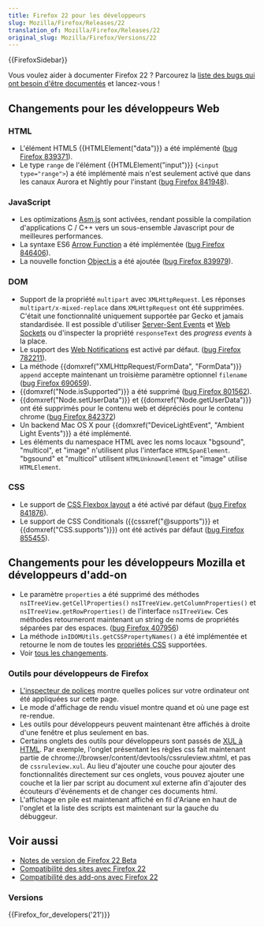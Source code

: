 ```yaml
---
title: Firefox 22 pour les développeurs
slug: Mozilla/Firefox/Releases/22
translation_of: Mozilla/Firefox/Releases/22
original_slug: Mozilla/Firefox/Versions/22
---
```


{{FirefoxSidebar}}

Vous voulez aider à documenter Firefox 22 ? Parcourez la [liste des bugs qui ont besoin d'être documentés](http://beta.elchi3.de/doctracker/#list=fx&version=22.0) et lancez-vous !

## Changements pour les développeurs Web

### HTML

- L'élément HTML5 {{HTMLElement("data")}} a été implémenté ([bug Firefox 839371](https://bugzil.la/839371)).
- Le type `range` de l'élément {{HTMLElement("input")}} (`<input type="range">`) a été implémenté mais n'est seulement activé que dans les canaux Aurora et Nightly pour l'instant ([bug Firefox 841948](https://bugzil.la/841948)).

### JavaScript

- Les optimizations [Asm.js](http://asmjs.org/spec/latest/) sont activées, rendant possible la compilation d'applications C / C++ vers un sous-ensemble Javascript pour de meilleures performances.
- La syntaxe ES6 [Arrow Function](/fr/docs/JavaScript/Reference/arrow_functions) a été implémentée ([bug Firefox 846406](https://bugzil.la/846406)).
- La nouvelle fonction [Object.is](/fr/docs/Web/JavaScript/Reference/Global_Objects/Object/is) a été ajoutée ([bug Firefox 839979](https://bugzil.la/839979)).

### DOM

- Support de la propriété `multipart` avec `XMLHttpRequest`. Les réponses `multipart/x-mixed-replace` dans `XMLHttpRequest` ont été supprimées. C'était une fonctionnalité uniquement supportée par Gecko et jamais standardisée. Il est possible d'utiliser [Server-Sent Events](/fr/docs/Server-sent_events) et [Web Sockets](/fr/docs/WebSockets) ou d'inspecter la propriété `responseText` des _progress events_ à la place.
- Le support des [Web Notifications](http://notifications.spec.whatwg.org/) est activé par défaut. ([bug Firefox 782211](https://bugzil.la/782211)).
- La méthode {{domxref("XMLHttpRequest/FormData", "FormData")}} `append` accepte maintenant un troisième paramètre optionnel `filename` ([bug Firefox 690659](https://bugzil.la/690659)).
- {{domxref("Node.isSupported")}} a été supprimé ([bug Firefox 801562](https://bugzil.la/801562)).
- {{domxref("Node.setUserData")}} et {{domxref("Node.getUserData")}} ont été supprimés pour le contenu web et dépréciés pour le contenu chrome ([bug Firefox 842372](https://bugzil.la/842372))
- Un backend Mac OS X pour {{domxref("DeviceLightEvent", "Ambient Light Events")}} a été implémenté.
- Les éléments du namespace HTML avec les noms locaux "bgsound", "multicol", et "image" n'utilisent plus l'interface `HTMLSpanElement`. "bgsound" et "multicol" utilisent `HTMLUnknownElement` et "image" utilise `HTMLElement`.

### CSS

- Le support de [CSS Flexbox layout](/fr/docs/CSS/Tutorials/Using_CSS_flexible_boxes) a été activé par défaut ([bug Firefox 841876](https://bugzil.la/841876)).
- Le support de CSS Conditionals ({{cssxref("@supports")}} et {{domxref("CSS.supports")}}) ont été activés par défaut ([bug Firefox 855455](https://bugzil.la/855455)).

## Changements pour les développeurs Mozilla et développeurs d'add-on

- Le paramètre `properties` a été supprimé des méthodes `nsITreeView.getCellProperties()` `nsITreeView.getColumnProperties()` et `nsITreeView.getRowProperties()` de l'interface `nsITreeView`. Ces méthodes retourneront maintenant un string de noms de propriétés séparées par des espaces. ([bug Firefox 407956](https://bugzil.la/407956))
- La méthode `inIDOMUtils.getCSSPropertyNames()` a été implémentée et retourne le nom de toutes les [propriétés CSS](/fr/docs/CSS/CSS_Reference) supportées.
- Voir [tous les changements](https://blog.mozilla.org/addons/2013/06/03/compatibility-for-firefox-22/).

### Outils pour développeurs de Firefox

- [L'inspecteur de polices](https://hacks.mozilla.org/2013/04/developer-tools-update-firefox-22/) montre quelles polices sur votre ordinateur ont été appliquées sur cette page.
- Le mode d'affichage de rendu visuel montre quand et où une page est re-rendue.
- Les outils pour développeurs peuvent maintenant être affichés à droite d'une fenêtre et plus seulement en bas.
- Certains onglets des outils pour développeurs sont passés de [XUL à HTML](https://bugzilla.mozilla.org/show_bug.cgi?id=875727). Par exemple, l'onglet présentant les règles css fait maintenant partie de chrome://browser/content/devtools/cssruleview\.xhtml, et pas de `cssruleview.xul`. Au lieu d'ajouter une couche pour ajouter des fonctionnalités directement sur ces onglets, vous pouvez ajouter une couche et la lier par script au document xul externe afin d'ajouter des écouteurs d'événements et de changer ces documents html.
- L'affichage en pile est maintenant affiché en fil d'Ariane en haut de l'onglet et la liste des scripts est maintenant sur la gauche du débuggeur.

## Voir aussi

- [Notes de version de Firefox 22 Beta](http://www.mozilla.org/en-US/firefox/22.0beta/releasenotes/)
- [Compatibilité des sites avec Firefox 22](/fr/docs/Site_Compatibility_for_Firefox_22)
- [Compatibilité des add-ons avec Firefox 22](https://blog.mozilla.org/addons/2013/06/03/compatibility-for-firefox-22/)

### Versions

{{Firefox_for_developers('21')}}
